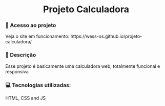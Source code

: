 <h1 align="center"> Projeto Calculadora </h1>

<h3>📁 Acesso ao projeto</h3>
Veja o site em funcionamento: https://wess-os.github.io/projeto-calculadora/

<h3>🧾 Descrição</h3>
Esse projeto é basicamente uma calculadora web, totalmente funcional e responsiva

<h3>💻 Tecnologias utilizadas:</h3>
HTML, CSS and JS
